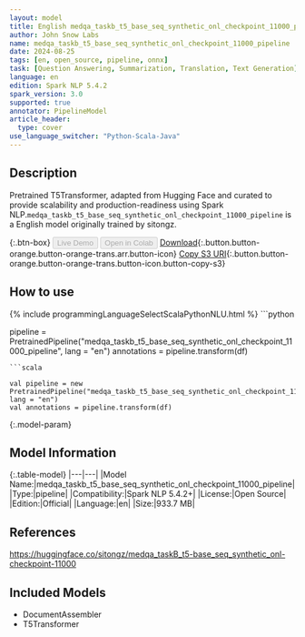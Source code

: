 ```yaml
---
layout: model
title: English medqa_taskb_t5_base_seq_synthetic_onl_checkpoint_11000_pipeline pipeline T5Transformer from sitongz
author: John Snow Labs
name: medqa_taskb_t5_base_seq_synthetic_onl_checkpoint_11000_pipeline
date: 2024-08-25
tags: [en, open_source, pipeline, onnx]
task: [Question Answering, Summarization, Translation, Text Generation]
language: en
edition: Spark NLP 5.4.2
spark_version: 3.0
supported: true
annotator: PipelineModel
article_header:
  type: cover
use_language_switcher: "Python-Scala-Java"
---
```


## Description

Pretrained T5Transformer, adapted from Hugging Face and curated to provide scalability and production-readiness using Spark NLP.`medqa_taskb_t5_base_seq_synthetic_onl_checkpoint_11000_pipeline` is a English model originally trained by sitongz.

{:.btn-box}
<button class="button button-orange" disabled>Live Demo</button>
<button class="button button-orange" disabled>Open in Colab</button>
[Download](https://s3.amazonaws.com/auxdata.johnsnowlabs.com/public/models/medqa_taskb_t5_base_seq_synthetic_onl_checkpoint_11000_pipeline_en_5.4.2_3.0_1724596295568.zip){:.button.button-orange.button-orange-trans.arr.button-icon}
[Copy S3 URI](s3://auxdata.johnsnowlabs.com/public/models/medqa_taskb_t5_base_seq_synthetic_onl_checkpoint_11000_pipeline_en_5.4.2_3.0_1724596295568.zip){:.button.button-orange.button-orange-trans.button-icon.button-copy-s3}

## How to use



<div class="tabs-box" markdown="1">
{% include programmingLanguageSelectScalaPythonNLU.html %}
```python

pipeline = PretrainedPipeline("medqa_taskb_t5_base_seq_synthetic_onl_checkpoint_11000_pipeline", lang = "en")
annotations =  pipeline.transform(df)   

```
```scala

val pipeline = new PretrainedPipeline("medqa_taskb_t5_base_seq_synthetic_onl_checkpoint_11000_pipeline", lang = "en")
val annotations = pipeline.transform(df)

```
</div>

{:.model-param}
## Model Information

{:.table-model}
|---|---|
|Model Name:|medqa_taskb_t5_base_seq_synthetic_onl_checkpoint_11000_pipeline|
|Type:|pipeline|
|Compatibility:|Spark NLP 5.4.2+|
|License:|Open Source|
|Edition:|Official|
|Language:|en|
|Size:|933.7 MB|

## References

https://huggingface.co/sitongz/medqa_taskB_t5-base_seq_synthetic_onl-checkpoint-11000

## Included Models

- DocumentAssembler
- T5Transformer